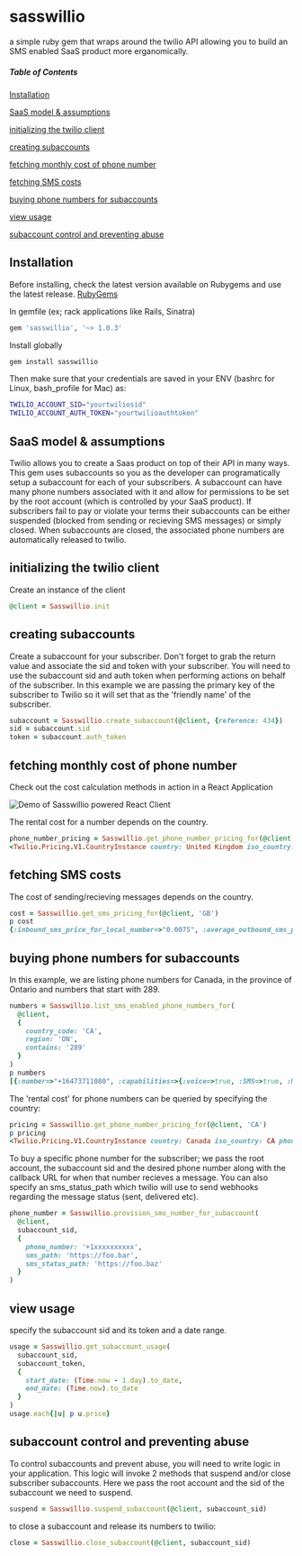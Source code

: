 # sasswillio
a simple ruby gem that wraps around the twilio API allowing you to build an SMS enabled SaaS product more erganomically.


##### Table of Contents  
  [Installation](#install)

  [SaaS model & assumptions](#sassmodel)

  [initializing the twilio client](#init)

  [creating subaccounts](#subaccounts)

  [fetching monthly cost of phone number](#numberMonthlyCost)
  
  [fetching SMS costs](#numberSMSCost)

  [buying phone numbers for subaccounts](#phonenums)

  [view usage](#usage)

  [subaccount control and preventing abuse](#control)
  
<a name="install"/>

## Installation

  Before installing, check the latest version available on Rubygems and use the latest release.
  <a href="https://rubygems.org/gems/sasswillio" target="_blank">RubyGems</a>
  
  In gemfile (ex; rack applications like Rails, Sinatra) 

  ```ruby
  gem 'sasswillio', '~> 1.0.3'
  ```
  Install globally

  ```bash
  gem install sasswillio
  ```
  Then make sure that your credentials are saved in your ENV (bashrc for Linux, bash_profile for Mac) as:

  ```bash
  TWILIO_ACCOUNT_SID="yourtwiliosid"
  TWILIO_ACCOUNT_AUTH_TOKEN="yourtwilioauthtoken"
  ```

<a name="sassmodel"/>

## SaaS model & assumptions

  Twilio allows you to create a Saas product on top of their API in many ways. This gem uses subaccounts so you as the developer can programatically setup a subaccount for each of your subscribers. A subaccount can have many phone numbers associated with it and allow for permissions to be set by the root account (which is controlled by your SaaS product). If subscribers fail to pay or violate your terms their subaccounts can be either suspended (blocked from sending or recieving SMS messages) or simply closed. When subaccounts are closed, the associated phone numbers are automatically released to twilio.

<a name="init"/>

## initializing the twilio client

  Create an instance of the client

  ```ruby
  @client = Sasswillio.init
  ```

<a name="subaccounts"/>

## creating subaccounts

  Create a subaccount for your subscriber. Don't forget to grab the return value and associate the sid and token with your subscriber. You will need to use the subaccount sid and auth token when performing actions on behalf of the subscriber. In this example we are passing the primary key of the subscriber to Twilio so it will set that as the 'friendly name' of the subscriber.

  ```ruby
  subaccount = Sasswillio.create_subaccount(@client, {reference: 434})
  sid = subaccount.sid
  token = subaccount.auth_token
  ```

<a name="numberMonthlyCost"/>

## fetching monthly cost of phone number
  Check out the cost calculation methods in action in a React Application
  
  ![Demo of Sasswillio powered React Client](https://media.giphy.com/media/gI0IAguX3j6VyluqXO/giphy.gif)
  
  The rental cost for a number depends on the country.

  ```ruby
  phone_number_pricing = Sasswillio.get_phone_number_pricing_for(@client, 'GB')
  <Twilio.Pricing.V1.CountryInstance country: United Kingdom iso_country: GB phone_number_prices: [{"number_type"=>"local", "base_price"=>"1.00", "current_price"=>"1.00"}, {"number_type"=>"mobile", "base_price"=>"1.00", "current_price"=>"1.00"}, {"number_type"=>"national", "base_price"=>"1.00", "current_price"=>"1.00"}, {"number_type"=>"toll free", "base_price"=>"2.00", "current_price"=>"2.00"}] price_unit: USD url: https://pricing.twilio.com/v1/PhoneNumbers/Countries/GB>
  ```

<a name="numberSMSCost"/>

## fetching SMS costs

  The cost of sending/recieving messages depends on the country.

  ```ruby
  cost = Sasswillio.get_sms_pricing_for(@client, 'GB')
  p cost
  {:inbound_sms_price_for_local_number=>"0.0075", :average_outbound_sms_price_for_local_number=>0.04000000000000002, :currency=>"USD"}
  ```

<a name="phonenums"/>

## buying phone numbers for subaccounts

  In this example, we are listing phone numbers for Canada, in the province of Ontario and numbers that start with 289. 

  ```ruby
  numbers = Sasswillio.list_sms_enabled_phone_numbers_for(
    @client, 
    {
      country_code: 'CA', 
      region: 'ON', 
      contains: '289'
    }
  )
  p numbers
  [{:number=>"+16473711080", :capabilities=>{:voice=>true, :SMS=>true, :MMS=>true, :fax=>true}}, {:number=>"+16473711150", :capabilities=>{:voice=>true, :SMS=>true, :MMS=>true, :fax=>true}}, {:number=>"+16473711025", :capabilities=>{:voice=>true, :SMS=>true, :MMS=>true, :fax=>true}}]
  ```

  The 'rental cost' for phone numbers can be queried by specifying the country: 

  ```ruby
  pricing = Sasswillio.get_phone_number_pricing_for(@client, 'CA')
  p pricing 
  <Twilio.Pricing.V1.CountryInstance country: Canada iso_country: CA phone_number_prices: [{"number_type"=>"local", "base_price"=>"1.00", "current_price"=>"1.00"}, {"number_type"=>"toll free", "base_price"=>"2.00", "current_price"=>"2.00"}] price_unit: USD url: https://pricing.twilio.com/v1/PhoneNumbers/Countries/CA>
  ```

  To buy a specific phone number for the subscriber; we pass the root account, the subaccount sid and the desired phone number along with the callback URL for when that number recieves a message. You can also specify an sms_status_path which twilio will use to send webhooks regarding the message status (sent, delivered etc).

  ```ruby
  phone_number = Sasswillio.provision_sms_number_for_subaccount(
    @client, 
    subaccount_sid, 
    {
      phone_number: '+1xxxxxxxxxx', 
      sms_path: 'https://foo.bar', 
      sms_status_path: 'https://foo.baz'
    }
  )
  ```

<a name="usage"/>

## view usage

  specify the subaccount sid and its token and a date range.

  ```ruby
  usage = Sasswillio.get_subaccount_usage(
    subaccount_sid, 
    subaccount_token, 
    {
      start_date: (Time.now - 1.day).to_date, 
      end_date: (Time.now).to_date
    }
  )
  usage.each{|u| p u.price}
  ```

<a name="control"/>

## subaccount control and preventing abuse

  To control subaccounts and prevent abuse, you will need to write logic in your application. This logic will invoke 2 methods that suspend and/or close subscriber subaccounts. Here we pass the root account and the sid of the subaccount we need to suspend.

  ```ruby
  suspend = Sasswillio.suspend_subaccount(@client, subaccount_sid) 
  ```

  to close a subaccount and release its numbers to twilio: 

  ```ruby
  close = Sasswillio.close_subaccount(@client, subaccount_sid) 
  ```

